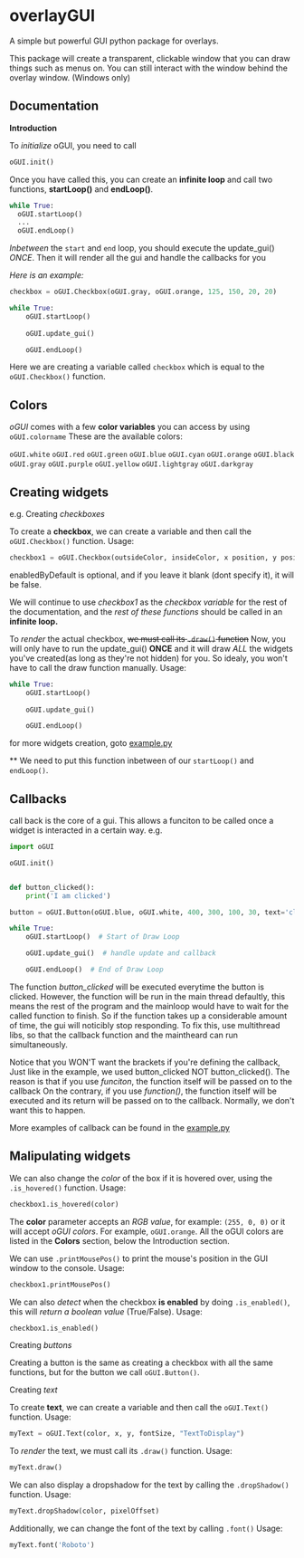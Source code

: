 # overlayGUI
A simple but powerful GUI python package for overlays.

This package will create a transparent, clickable window that you can draw things such as menus on. You can still interact with the window behind the overlay window.
(Windows only)

**Documentation**
-----------------
**Introduction**

To *initialize* oGUI, you need to call
```py
oGUI.init()
```
Once you have called this, you can create an **infinite loop** and call two functions, **startLoop()** and **endLoop()**.
```py
while True:
  oGUI.startLoop()
  ...
  oGUI.endLoop()
```

*Inbetween* the `start` and `end` loop, you should execute the update_gui() *ONCE*.
Then it will render all the gui and handle the callbacks for you

*Here is an example:*
```py
checkbox = oGUI.Checkbox(oGUI.gray, oGUI.orange, 125, 150, 20, 20)

while True:
    oGUI.startLoop()
    
    oGUI.update_gui()

    oGUI.endLoop()
```
Here we are creating a variable called `checkbox` which is equal to the `oGUI.Checkbox()` function.

**Colors**
---------------------

*oGUI* comes with a few **color variables** you can access by using `oGUI.colorname`
These are the available colors:

`oGUI.white`
`oGUI.red`
`oGUI.green`
`oGUI.blue`
`oGUI.cyan`
`oGUI.orange`
`oGUI.black`
`oGUI.gray`
`oGUI.purple`
`oGUI.yellow`
`oGUI.lightgray`
`oGUI.darkgray`

**Creating widgets**
---------------------
e.g. Creating *checkboxes*

To create a **checkbox**, we can create a variable and then call the `oGUI.Checkbox()` function. Usage:
```py
checkbox1 = oGUI.Checkbox(outsideColor, insideColor, x position, y position, width, height, enabledByDefault, callback_function)
```
enabledByDefault is optional, and if you leave it blank (dont specify it), it will be false.

We will continue to use *checkbox1* as the *checkbox variable* for the rest of the documentation, and the *rest of these functions* should be called in an **infinite loop.**

To *render* the actual checkbox, ~~we must call its `.draw()` function~~
Now, you will only have to run the update_gui() **ONCE** and it will draw *ALL* the widgets you've created(as long as they're not hidden) for you.
So idealy, you won't have to call the draw function manually.
Usage:
```py
while True:
    oGUI.startLoop()
    
    oGUI.update_gui()

    oGUI.endLoop()
```
for more widgets creation, goto [example.py](examples/example.py)

**
We need to put this function inbetween of our `startLoop()` and `endLoop()`.

**Callbacks**
---------------------
call back is the core of a gui. This allows a funciton to be called once a widget is interacted in a certain way.
e.g.
```py
import oGUI

oGUI.init()


def button_clicked():
    print('I am clicked')

button = oGUI.Button(oGUI.blue, oGUI.white, 400, 300, 100, 30, text='click me', clicked_callback=button_clicked)

while True:
    oGUI.startLoop()  # Start of Draw Loop

    oGUI.update_gui()  # handle update and callback

    oGUI.endLoop()  # End of Draw Loop
```
The function *button_clicked* will be executed everytime the button is clicked.
However, the function will be run in the main thread defaultly, 
this means the rest of the program and the mainloop would have to wait for the called function to finish.
So if the function takes up a considerable amount of time, the gui will noticibly stop responding. 
To fix this, use multithread libs, so that the callback function and the maintheard can run simultaneously.

Notice that you WON'T want the brackets if you're defining the callback, 
Just like in the example, we used button_clicked NOT button_clicked().
The reason is that if you use *funciton*, the function itself will be passed on to the callback
On the contrary, if you use *function()*, the function itself will be executed and its return will be passed on to the callback.
Normally, we don't want this to happen.

More examples of callback can be found in the [example.py](examples/example.py)

**Malipulating widgets**
---------------------
We can also change the *color* of the box if it is hovered over, using the `.is_hovered()` function. Usage:
```py
checkbox1.is_hovered(color)
```
The **color** parameter accepts an *RGB value*, for example: `(255, 0, 0)` or it will accept *oGUI colors*. For example, `oGUI.orange`. All the oGUI colors are listed in the **Colors** section, below the Introduction section.

We can use `.printMousePos()` to print the mouse's position in the GUI window to the console. Usage:
```py
checkbox1.printMousePos()
```

We can also *detect* when the checkbox **is enabled** by doing `.is_enabled()`, this will *return a boolean value* (True/False). Usage:
```py
checkbox1.is_enabled()
```

Creating *buttons*

Creating a button is the same as creating a checkbox with all the same functions, but for the button we call `oGUI.Button()`.

Creating *text*

To create **text**, we can create a variable and then call the `oGUI.Text()` function. Usage:
```py
myText = oGUI.Text(color, x, y, fontSize, "TextToDisplay")
```

To *render* the text, we must call its `.draw()` function. Usage:
```py
myText.draw()
```

We can also display a dropshadow for the text by calling the `.dropShadow()` function. Usage:
```py
myText.dropShadow(color, pixelOffset)
```

Additionally, we can change the font of the text by calling `.font()` Usage:
```py
myText.font('Roboto')
```
